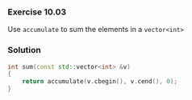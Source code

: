 ### Exercise 10.03

Use `accumulate` to sum the elements in a `vector<int>`

### Solution

```cpp
int sum(const std::vector<int> &v)
{
    return accumulate(v.cbegin(), v.cend(), 0);
}
```
